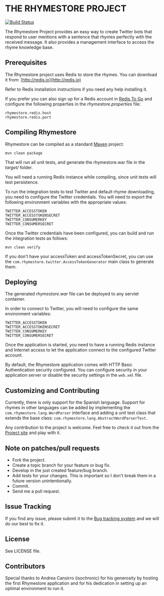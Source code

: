 THE RHYMESTORE PROJECT
======================

[![Build Status](https://travis-ci.org/nacx/rhymestore.png?branch=master)](https://travis-ci.org/nacx/rhymestore)
       
The Rhymestore Project provides an easy way to create Twitter
bots that respond to user mentions with a sentence that rhymes
perfectly with the received message. It also provides a
management interface to access the rhyme knowledge base. 

Prerequisites
-------------

The Rhymestore project uses Redis to store the rhymes. You
can download it from: [http://redis.io](http://redis.io)

Refer to Redis installation instructions if you need any
help installing it.

If you prefer you can also sign up for a Redis account in
[Redis To Go](http://redistogo.com/) and configure the following
properties in the *rhymestore.properties* file:

    rhymestore.redis.host
    rhymestore.redis.port

Compiling Rhymestore
--------------------

Rhymestore can be compiled as a standard [Maven](http://maven.apache.org/) project:

    mvn clean package
  
That will run all unit  tests, and generate the rhymestore.war file
in the *target/* folder.

You will need a running Redis instance while compiling, since unit tests
will test persistence.

To run the integration tests to test Twitter and default rhyme downloading,
you need to configure the Twitter credentials. You will need to export the
following environment variables with the appropriate values:
    
    TWITTER_ACCESSTOKEN
    TWITTER_ACCESSTOKENSECRET
    TWITTER_CONSUMERKEY
    TWITTER_CONSUMERSECRET
    
Once the Twitter credentials have been configured, you can build and run the
integration tests as follows:

    mvn clean verify
    
If you don't have your accessToken and accessTokenSecret, you can use the
`com.rhymestore.twitter.AccessTokenGenerator` main class to generate them.

Deploying
---------

The generated *rhymestore.war* file can be deployed to any servlet container.

In order to connect to Twitter, you will need to configure the same environment
variables:

    TWITTER_ACCESSTOKEN
    TWITTER_ACCESSTOKENSECRET
    TWITTER_CONSUMERKEY
    TWITTER_CONSUMERSECRET

Once the application is started, you need to have a running Redis instance and
Internet access to let the application connect to the configured Twitter account.

By default, the Rhymestore application comes with HTTP Basic Authentication
security configured. You can configure security in your application server
or disable the security settings in the `web.xml` file.

Customizing and Contributing
----------------------------

Currently, there is only support for the Spanish language. Support for rhymes in other
languages can be added by implementing the `com.rhymestore.lang.WordParser` interface
and adding a unit test class that extends the base class: `com.rhymestore.lang.AbstractWordParserTest`.

Any contribution to the project is welcome. Feel free to check
it out from the [Project site](https://github.com/nacx/rhymestore) and play with it.


Note on patches/pull requests
-----------------------------
 
* Fork the project.
* Create a topic branch for your feature or bug fix.
* Develop in the just created feature/bug branch.
* Add tests for your changes. This is important so I don't break them in a future version unintentionally.
* Commit.
* Send me a pull request. 


Issue Tracking
--------------

If you find any issue, please submit it to the [Bug tracking system](https://github.com/nacx/rhymestore/issues) and we
will do our best to fix it.

License
-------

See LICENSE file.

Contributors
------------

Special thanks to Andrea Cansirro (isochronic) for his generosity by hosting the first
Rhymestore application and for his dedication in setting up an optimal environment to run it.
